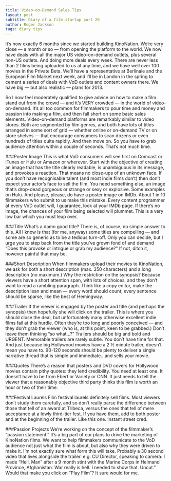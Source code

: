 ```yaml
---
title: Video-on-Demand Sales Tips
layout: post
subtitle: Diary of a film startup part 20
author: Roger Jackson
tags: diary tips
---
```

It’s now exactly 6 months since we started building KinoNation. We’re very close — a month or so — from opening the platform to the world. We now have deals with all the major US video-on-demand outlets, plus several non-US outlets. And doing more deals every week. There are never less than 2 films being uploaded to us at any time, and we have well over 100 movies in the Private Beta. We’ll have a representative at Berlinale and the European Film Market next week, and I’ll be in London in the spring to cement a series of deals with VoD outlets and content owners there. We have big — but also realistic — plans for 2013.

So I now feel moderately qualified to give advice on how to make a film stand out from the crowd — and it’s VERY crowded — in the world of video-on-demand. It’s all too common for filmmakers to pour time and money and passion into making a film, and then fall short on some basic sales elements. Video-on-demand platforms are remarkably similar to video stores. Both are segmented by film genres, and both have lots of titles arranged in some sort of grid — whether online or on-demand TV or on store shelves — that encourage consumers to scan dozens or even hundreds of titles quite rapidly. And then move on. So you have to grab audience attention within a couple of seconds. That’s not much time.

###Poster Image
This is what VoD consumers will see first on Comcast or iTunes or Hulu or Amazon or wherever. Start with the objective of creating an image that has the title clearly readable, is unambiguous in its message, and provokes a reaction. That means no close-ups of an unknown face. If you don’t have recognisable talent (and most indie films don’t) then don’t expect your actor’s face to sell the film. You need something else, an image that’s drop-dead gorgeous or strange or sexy or explosive. Some examples on Hulu. And please, please, do have a poster image on IMDb. About 1 in 10 filmmakers who submit to us make this mistake. Every content programmer at every VoD outlet will, I guarantee, look at your IMDb page. If there’s no image, the chances of your film being selected will plummet. This is a very low bar which you must leap over.

###Title
What’s a damn good title? There is, of course, no simple answer to this. All I know is that (for me, anyway) some titles are compelling — and some are so generic as to be a tedious turn-off. Only you can decide, but I urge you to step back from the title you’ve grown fond of and demand “Does this provoke or intrigue or grab my audience?” If not, ditch it, however painful that may be.

###Short Description
When filmmakers upload their movies to KinoNation, we ask for both a short description (max. 350 characters) and a long description (no maximum.) Why the restriction on the synopsis? Because viewers have a short attention span, with lots of choices, and they don’t want to read a rambling paragraph. Think like a copy editor, make the description lean and mean — every word should count, every sentence should be sparse, like the best of Hemingway.

###Trailer
If the viewer is engaged by the poster and title (and perhaps the synopsis) then hopefully she will click on the trailer. This is where you should close the deal, but unfortunately many otherwise excellent indie films fail at this hurdle. Often they’re too long and poorly conceived — and they don’t grab the viewer (who is, at this point, keen to be grabbed.) Don’t leave them thinking “so what…?” Trailers should be big and bold and URGENT. Memorable trailers are rarely subtle. You don’t have time for that. And just because big Hollywood movies have a 2 ½ minute trailer, doesn’t mean you have to. 90-120 seconds should be plenty to deliver a single narrative thread that is simple and immediate…and sells your movie.

###Quotes
There’s a reason that posters and DVD covers for Hollywood movies contain pithy quotes: they lend credibility. You need at least one. It doesn’t have to be from Ebert or Variety or CNN. It just needs to tell the viewer that a reasonably objective third party thinks this film is worth an hour or two of their time.

###Festival Laurels
Film festival laurels definitely sell films. Most viewers don’t study them carefully, and so don’t really parse the difference between those that tell of an award at Tribeca, versus the ones that tell of mere acceptance at a lowly third-tier fest. If you have them, add to both poster and at the beginning of the trailer. Like this one. Instant street cred.

###Passion Projects
We’re working on the concept of the filmmaker’s “passion statement.” It’s a big part of our plans to drive the marketing of KinoNation films. We want to help filmmakers communicate to the VoD audience not just what the film is about, but also why they were driven to make it. I’m not exactly sure what form this will take. Probably a 30 second video that lives alongside the trailer. e.g. CU Director, speaking to camera: I made “Hell, Man” after a 9 month stint with the Marine Corps in Helmand Province, Afghanistan. War really is hell. I needed to show that. Uncut.” Would that make you click on “Play Film”? It sure would for me.
